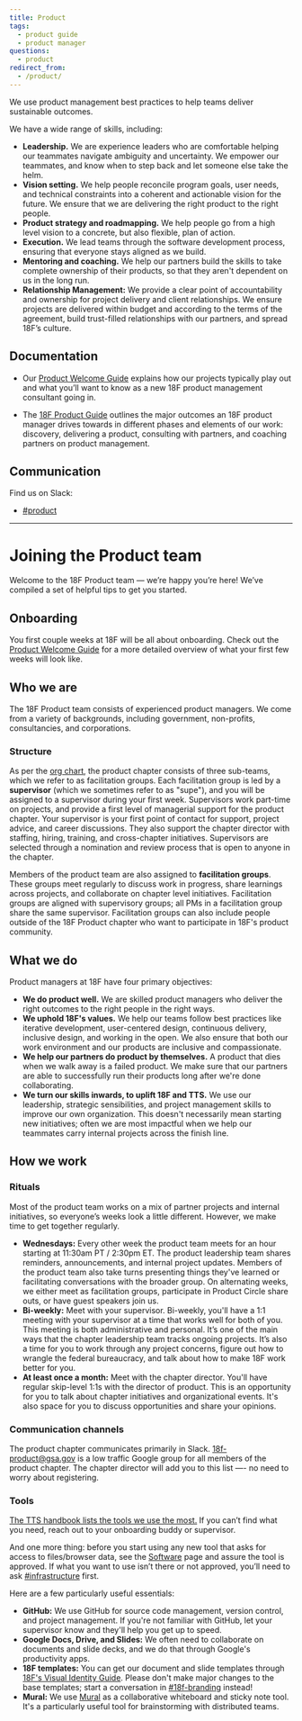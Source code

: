 ```yaml
---
title: Product
tags:
  - product guide
  - product manager
questions:
  - product
redirect_from:
  - /product/
---
```


We use product management best practices to help teams deliver sustainable outcomes.

We have a wide range of skills, including:

- **Leadership.** We are experience leaders who are comfortable helping our teammates navigate ambiguity and uncertainty. We empower our teammates, and know when to step back and let someone else take the helm.
- **Vision setting.** We help people reconcile program goals, user needs, and technical constraints into a coherent and actionable vision for the future. We ensure that we are delivering the right product to the right people.
- **Product strategy and roadmapping.** We help people go from a high level vision to a concrete, but also flexible, plan of action.
- **Execution.** We lead teams through the software development process, ensuring that everyone stays aligned as we build.
- **Mentoring and coaching.** We help our partners build the skills to take complete ownership of their products, so that they aren't dependent on us in the long run.
- **Relationship Management:** We provide a clear point of accountability and ownership for project delivery and client relationships. We ensure projects are delivered within budget and according to the terms of the agreement, build trust-filled relationships with our partners, and spread 18F’s culture.

## Documentation

- Our [Product Welcome Guide](https://docs.google.com/document/d/18YQtfLVb4klrZlUhKpZWYcDmM_PNKeYsWTPqMrcWcLE/edit#heading=h.3aypeb3a9sqy) explains how our projects typically play out and what you’ll want to know as a new 18F product management consultant going in.

- The [18F Product Guide](https://product-guide.18f.gov/) outlines the major outcomes an 18F product manager drives towards in different phases and elements of our work: discovery, delivering a product, consulting with partners, and coaching partners on product management.

## Communication

Find us on Slack:

- [#product](https://slack.com/app_redirect?channel=product)

---

# Joining the Product team

Welcome to the 18F Product team — we’re happy you’re here! We’ve compiled a set of helpful tips to get you started.

## Onboarding

You first couple weeks at 18F will be all about onboarding. Check out the [Product Welcome Guide](https://docs.google.com/document/d/18YQtfLVb4klrZlUhKpZWYcDmM_PNKeYsWTPqMrcWcLE/edit#heading=h.3aypeb3a9sqy) for a more detailed overview of what your first few weeks will look like.

## Who we are

The 18F Product team consists of experienced product managers. We come from a variety of backgrounds, including government, non-profits, consultancies, and corporations.

### Structure

As per the [org chart](https://docs.google.com/presentation/d/189TanLPSFF9MWvNr6VdfUvhBAWBSXeoCSGD2ZXRDm3s/edit#slide=id.g3f7d5fd6a1_2_81), the product chapter consists of three sub-teams, which we refer to as facilitation groups. Each facilitation group is led by a **supervisor** (which we sometimes refer to as "supe"), and you will be assigned to a supervisor during your first week. Supervisors work part-time on projects, and provide a first level of managerial support for the product chapter. Your supervisor is your first point of contact for support, project advice, and career discussions. They also support the chapter director with staffing, hiring, training, and cross-chapter initiatives. Supervisors are selected through a nomination and review process that is open to anyone in the chapter.

Members of the product team are also assigned to **facilitation groups**. These groups meet regularly to discuss work in progress, share learnings across projects, and collaborate on chapter level initiatives. Facilitation groups are aligned with supervisory groups; all PMs in a facilitation group share the same supervisor. Facilitation groups can also include people outside of the 18F Product chapter who want to participate in 18F's product community.

## What we do

Product managers at 18F have four primary objectives:

- **We do product well.** We are skilled product managers who deliver the right outcomes to the right people in the right ways.
- **We uphold 18F's values.** We help our teams follow best practices like iterative development, user-centered design, continuous delivery, inclusive design, and working in the open. We also ensure that both our work environment and our products are inclusive and compassionate.
- **We help our partners do product by themselves.** A product that dies when we walk away is a failed product. We make sure that our partners are able to successfully run their products long after we're done collaborating.
- **We turn our skills inwards, to uplift 18F and TTS.** We use our leadership, strategic sensibilities, and project management skills to improve our own organization. This doesn't necessarily mean starting new initiatives; often we are most impactful when we help our teammates carry internal projects across the finish line.

## How we work

### Rituals

Most of the product team works on a mix of partner projects and internal initiatives, so everyone’s weeks look a little different. However, we make time to get together regularly.

- **Wednesdays:** Every other week the product team meets for an hour starting at 11:30am PT / 2:30pm ET. The product leadership team shares reminders, announcements, and internal project updates. Members of the product team also take turns presenting things they've learned or facilitating conversations with the broader group. On alternating weeks, we either meet as facilitation groups, participate in Product Circle share outs, or have guest speakers join us.
- **Bi-weekly:** Meet with your supervisor. Bi-weekly, you'll have a 1:1 meeting with your supervisor at a time that works well for both of you. This meeting is both administrative and personal. It’s one of the main ways that the chapter leadership team tracks ongoing projects. It’s also a time for you to work through any project concerns, figure out how to wrangle the federal bureaucracy, and talk about how to make 18F work better for you.
- **At least once a month:** Meet with the chapter director. You'll have regular skip-level 1:1s with the director of product. This is an opportunity for you to talk about chapter initiatives and organizational events. It's also space for you to discuss opportunities and share your opinions.

### Communication channels

The product chapter communicates primarily in Slack. 18f-product@gsa.gov is a low traffic Google group for all members of the product chapter. The chapter director will add you to this list —- no need to worry about registering.

### Tools

[The TTS handbook lists the tools we use the most.]({{site.baseurl}}/#tools) If you can’t find what you need, reach out to your onboarding buddy or supervisor.

And one more thing: before you start using any new tool that asks for access to files/browser data, see the [Software]({{base.baseurl}}/software/) page and assure the tool is approved. If what you want to use isn’t there or not approved, you’ll need to ask [#infrastructure](https://gsa-tts.slack.com/messages/infrastructure) first.

Here are a few particularly useful essentials:

- **GitHub:** We use GitHub for source code management, version control, and project management. If you're not familiar with GitHub, let your supervisor know and they'll help you get up to speed.
- **Google Docs, Drive, and Slides:** We often need to collaborate on documents and slide decks, and we do that through Google's productivity apps.
- **18F templates:** You can get our document and slide templates through [18F's Visual Identity Guide](https://brand.18f.gov/templates). Please don't make major changes to the base templates; start a conversation in [#18f-branding](https://gsa-tts.slack.com/app_redirect?channel=18f-branding) instead!
- **Mural:** We use [Mural]({{site.baseurl}}/tools/mural/) as a collaborative whiteboard and sticky note tool. It's a particularly useful tool for brainstorming with distributed teams.
